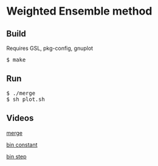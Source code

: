 <h1>Weighted Ensemble method</h1>

<h2>Build</h2>

Requires GSL, pkg-config, gnuplot
<pre>
$ make
</pre>

<h2>Run</h2>

<pre>
$ ./merge
$ sh plot.sh
</pre>

<h2>Videos</h2>

[merge](https://user-images.githubusercontent.com/115638/134638531-85c090ea-8d53-4bc7-9a2d-f43a60cef215.mp4)

[bin constant](https://user-images.githubusercontent.com/115638/134639377-fa474df5-c65a-4630-96e4-03240b43c567.mp4)

[bin step](https://user-images.githubusercontent.com/115638/134639382-4c491169-2db6-418c-8f2b-556d81623b8d.mp4)
